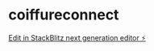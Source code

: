 # coiffureconnect

[Edit in StackBlitz next generation editor ⚡️](https://stackblitz.com/~/github.com/aetrad/coiffureconnect)